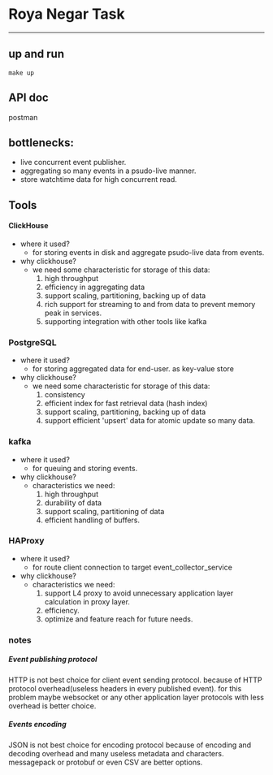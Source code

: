 
# Roya Negar Task

---


## up and run

```
make up
```


## API doc

postman


## bottlenecks:

- live concurrent event publisher.
- aggregating so many events in a psudo-live manner.
- store watchtime data for high concurrent read.

## Tools

#### ClickHouse

- where it used? 
	- for storing events in disk and aggregate psudo-live data from events.
- why clickhouse?
    - we need some characteristic for storage of this data:
        1. high throughput
        2. efficiency in aggregating data
        3. support scaling, partitioning, backing up of data
        4. rich support for streaming to and from data to prevent memory peak in services.
        5. supporting integration with other tools like kafka

### PostgreSQL
	 
- where it used? 
	- for storing aggregated data for end-user. as key-value store
- why clickhouse?
    - we need some characteristic for storage of this data:
        1. consistency
        2. efficient index for fast retrieval data (hash index)
        3. support scaling, partitioning, backing up of data
        4. support efficient 'upsert' data for atomic update so many data.


### kafka

- where it used? 
	- for queuing and storing events.
- why clickhouse?
    - characteristics we need:
        1. high throughput
        2. durability of data
        3. support scaling, partitioning of data
        4. efficient handling of buffers.

### HAProxy

- where it used? 
	- for route client connection to target event_collector_service
- why clickhouse?
    - characteristics we need:
        1. support L4 proxy to avoid unnecessary application layer calculation in proxy layer.
        2. efficiency.
        3. optimize and feature reach for future needs.
        

### notes

##### Event publishing protocol 
HTTP is not best choice for client event sending protocol. because of HTTP protocol overhead(useless headers in every published event).
for this problem maybe websocket or any other application layer protocols with less overhead is better choice.
##### Events encoding 
JSON is not best choice for encoding protocol because of encoding and decoding overhead and many useless metadata and characters. messagepack or protobuf or even CSV are better options.
